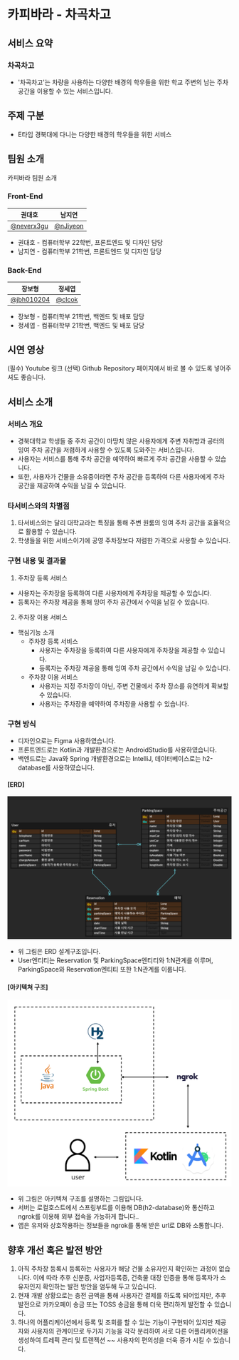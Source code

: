 # 카피바라 - 차곡차고
## 서비스 요약
### 차곡차고
- '차곡차고'는 차량을 사용하는 다양한 배경의 학우들을 위한 학교 주변의 남는 주차 공간을 이용할 수 있는 서비스입니다.

## 주제 구분
- E타입 경북대에 다니는 다양한 배경의 학우들을 위한 서비스

## 팀원 소개
카피바라 팀원 소개

### Front-End

| 권대호 | 남지연 |
| --- | --- |
| [@neverx3gu](https://github.com/neverx3gu) | [@nJiyeon](https://github.com/nJiyeon) |
- 권대호 - 컴퓨터학부 22학번, 프론트엔드 및 디자인 담당
- 남지연 - 컴퓨터학부 21학번, 프론트엔드 및 디자인 담당
### Back-End

| 장보형 | 정세엽 |
| --- | --- |
| [@jbh010204](https://github.com/jbh010204) | [@clcok](https://github.com/clcok) |
- 장보형 - 컴퓨터학부 21학번, 백엔드 및 배포 담당
- 정세엽 - 컴퓨터학부 21학번, 백엔드 및 배포 담당

## 시연 영상
(필수) Youtube 링크
(선택) Github Repository 페이지에서 바로 볼 수 있도록 넣어주셔도 좋습니다.

## 서비스 소개
### 서비스 개요
- 경북대학교 학생들 중 주차 공간이 마땅치 않은 사용자에게 주변 자취방과 공터의 잉여 주차 공간을 저렴하게 사용할 수 있도록 도와주는 서비스입니다.
- 사용자는 서비스를 통해 주차 공간을 예약하여 빠르게 주차 공간을 사용할 수 있습니다.
- 또한, 사용자가 건물을 소유중이라면 주차 공간을 등록하여 다른 사용자에게 주차 공간을 제공하여 수익을 남길 수 있습니다.

### 타서비스와의 차별점
1. 타서비스와는 달리 대학교라는 특징을 통해 주변 원룸의 잉여 주차 공간을 효율적으로 활용할 수 있습니다.
2. 학생들을 위한 서비스이기에 공영 주차장보다 저렴한 가격으로 사용할 수 있습니다.

### 구현 내용 및 결과물
1. 주차장 등록 서비스
  - 사용자는 주차장을 등록하여 다른 사용자에게 주차장을 제공할 수 있습니다.
  - 등록자는 주차장 제공을 통해 잉여 주차 공간에서 수익을 남길 수 있습니다.
 
2. 주차장 이용 서비스
- 핵심기능 소개
  - 주차장 등록 서비스
    - 사용자는 주차장을 등록하여 다른 사용자에게 주차장을 제공할 수 있습니다.
    - 등록자는 주차장 제공을 통해 잉여 주차 공간에서 수익을 남길 수 있습니다.
  - 주차장 이용 서비스
    - 사용자는 지정 주차장이 아닌, 주변 건물에서 주차 장소를 유연하게 확보할 수 있습니다.
    - 사용자는 주차장을 예약하여 주차장을 사용할 수 있습니다.

### 구현 방식
- 디자인으로는 Figma 사용하였습니다.
- 프론트엔드로는 Kotlin과 개발환경으로는 AndroidStudio를 사용하였습니다.
- 백엔드로는 Java와 Spring 개발환경으로는 IntelliJ, 데이터베이스로는 h2-database를 사용하였습니다.
#### [ERD]
![ERD자료](./pngsrc/ERD.png)
- 위 그림은 ERD 설계구조입니다.
- User엔티티는 Reservation 및 ParkingSpace엔티티와 1:N관계를 이루며, ParkingSpace와 Reservation엔티티 또한 1:N관계를 이룹니다.
#### [아키텍쳐 구조]
![아키텍쳐구조](./pngsrc/SWArchitecture.png)
- 위 그림은 아키텍쳐 구조를 설명하는 그림입니다.
- 서버는 로컬호스트에서 스프링부트를 이용해 DB(h2-database)와 통신하고 ngrok를 이용해 외부 접속을 가능하게 합니다..
- 앱은 유저와 상호작용하는 정보들을 ngrok를 통해 받은 url로 DB와 소통합니다.

## 향후 개선 혹은 발전 방안
1. 아직 주차장 등록시 등록하는 사용자가 해당 건물 소유자인지 확인하는 과정이 없습니다.
  이에 따라 추후 신분증, 사업자등록증, 건축물 대장 인증을 통해 등록자가 소유자인지 확인하는 발전 방안을 염두해 두고 있습니다.
2. 현재 개발 상황으로는 충전 금액을 통해 사용자간 결제를 하도록 되어있지만, 추후 발전으로 카카오페이 송금 또는 TOSS 송금을 통해 더욱 편리하게 발전할 수 있습니다.
3. 하나의 어플리케이션에서 등록 및 조회를 할 수 있는 기능이 구현되어 있지만 제공자와 사용자의 관계이므로 두가지 기능을 각각 분리하여 서로 다른 어플리케이션을 생성하여 트레픽 관리 및 트렌젝션 ~~ 사용자의 편의성을 더욱 증가 시킬 수 있습니다.